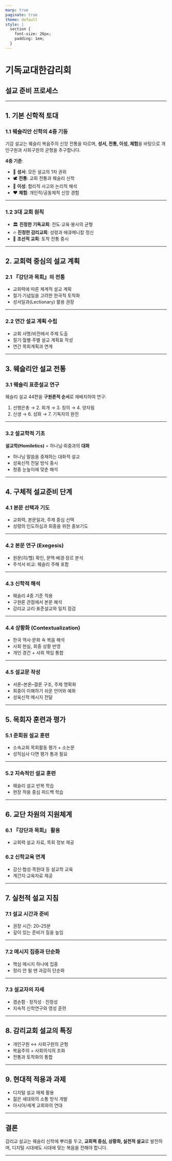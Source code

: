```yaml
---
marp: true
paginate: true
theme: default
style: |
  section {
    font-size: 26px;
    padding: 1em;
  }
---
```


<!-- slide: title -->

# 기독교대한감리회

## 설교 준비 프로세스

---

## 1. 기본 신학적 토대

### 1.1 웨슬리안 신학의 4중 기둥

기감 설교는 웨슬리 복음주의 신앙 전통을 따르며,
**성서, 전통, 이성, 체험**을 바탕으로
개인구원과 사회구원의 균형을 추구합니다.

**4중 기준**:

- 📖 **성서**: 모든 설교의 1차 권위
- 🕊 **전통**: 교회 전통과 웨슬리 신학
- 🧠 **이성**: 합리적 사고와 논리적 해석
- ❤️ **체험**: 개인적/공동체적 신앙 경험

---

### 1.2 3대 교회 원칙

- 🏛 **진정한 기독교회**: 전도·교육·봉사의 균형
- 🔥 **진정한 감리교회**: 성령과 에큐메니칼 정신
- 🌾 **조선적 교회**: 토착 전통 중시

---

## 2. 교회력 중심의 설교 계획

### 2.1 『강단과 목회』의 전통

- 교회력에 따른 체계적 설교 계획
- 절기·기념일을 고려한 한국적 토착화
- 성서일과(Lectionary) 활용 권장

---

### 2.2 연간 설교 계획 수립

- 교회 사명/비전에서 주제 도출
- 절기·월별·주별 설교 계획표 작성
- 연간 목회계획과 연계

---

## 3. 웨슬리안 설교 전통

### 3.1 웨슬리 표준설교 연구

웨슬리 설교 44편을 **구원론적 순서**로 재배치하여 연구:

1. 선행은총 → 2. 회개 → 3. 칭의 → 4. 양자됨
2. 신생 → 6. 성화 → 7. 기독자의 완전

---

### 3.2 설교학적 기초

**설교학(Homiletics)** = 하나님·회중과의 **대화**

- 하나님 말씀을 중재하는 대화적 설교
- 성육신적 전달 방식 중시
- 청중 눈높이에 맞춘 해석

---

## 4. 구체적 설교준비 단계

### 4.1 본문 선택과 기도

- 교회력, 본문일과, 주제 중심 선택
- 성령의 인도하심과 회중을 위한 중보기도

---

### 4.2 본문 연구 (Exegesis)

- 원문(히/헬) 확인, 문맥·배경·장르 분석
- 주석서 비교: 웨슬리 주해 포함

---

### 4.3 신학적 해석

- 웨슬리 4중 기준 적용
- 구원론 관점에서 본문 해석
- 감리교 교리·표준설교와 일치 점검

---

### 4.4 상황화 (Contextualization)

- 한국 역사·문화 속 복음 해석
- 사회 현실, 회중 상황 반영
- 개인 경건 + 사회 책임 통합

---

### 4.5 설교문 작성

- 서론–본론–결론 구조, 주제 명확화
- 회중이 이해하기 쉬운 언어와 예화
- 성육신적 메시지 전달

---

## 5. 목회자 훈련과 평가

### 5.1 준회원 설교 훈련

- 소속교회 목회활동 평가 + 소논문
- 성직심사 다면 평가 통과 필요

---

### 5.2 지속적인 설교 훈련

- 웨슬리 설교 반복 학습
- 현장 적용 중심 피드백 학습

---

## 6. 교단 차원의 지원체계

### 6.1 『강단과 목회』 활용

- 교회력 설교 자료, 목회 정보 제공

### 6.2 신학교육 연계

- 감신·협성·목원대 등 설교학 교육
- 계간지·교육자료 제공

---

## 7. 실천적 설교 지침

### 7.1 설교 시간과 준비

- 권장 시간: 20–25분
- 깊이 있는 준비가 질을 높임

---

### 7.2 메시지 집중과 단순화

- 핵심 메시지 하나에 집중
- 정리 안 될 땐 과감히 단순화

---

### 7.3 설교자의 자세

- 겸손함 · 정직성 · 진정성
- 지속적 신학연구와 영성 훈련

---

## 8. 감리교회 설교의 특징

- 개인구원 ↔ 사회구원의 균형
- 복음주의 + 사회의식의 조화
- 전통과 토착화의 통합

---

## 9. 현대적 적용과 과제

- 디지털 설교 매체 활용
- 젊은 세대와의 소통 방식 개발
- 아시아/세계 교회와의 연대

---

## 결론

감리교 설교는 웨슬리 신학에 뿌리를 두고,
**교회력 중심, 상황화, 실천적 설교**로 발전하며,
디지털 시대에도 시대에 맞는 복음을 전해야 합니다.

---
